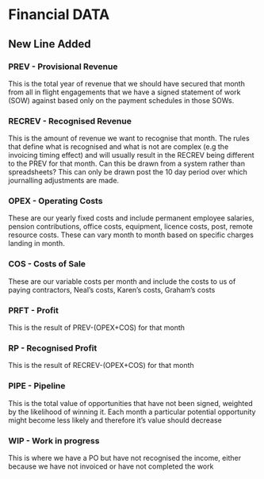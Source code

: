# Financial DATA

## New Line Added 

### PREV - Provisional Revenue
This is the total year of revenue that we should have secured that month from all in flight engagements that we have a signed statement of work (SOW) against based only on the payment schedules in those SOWs.

### RECREV - Recognised Revenue
This is the amount of revenue we want to recognise that month. The rules that define what is recognised and what is not are complex (e.g the invoicing timing effect) and will usually result in the RECREV being different to the PREV for that month. Can this be drawn from a system rather than spreadsheets? This can only be drawn post the 10 day period over which journalling adjustments are made.

### OPEX - Operating Costs
These are our yearly fixed costs and include permanent employee salaries, pension contributions, office costs, equipment, licence costs, post, remote resource costs. These can vary month to month based on specific charges landing in month.

### COS - Costs of Sale
These are our variable costs per month and include the costs to us of paying contractors, Neal’s costs, Karen’s costs, Graham’s costs

### PRFT - Profit
This is the result of PREV-(OPEX+COS) for that month

### RP - Recognised Profit
This is the result of RECREV-(OPEX+COS) for that month

### PIPE - Pipeline
This is the total value of opportunities that have not been signed, weighted by the likelihood of winning it. Each month a particular potential opportunity might become less likely and therefore it’s value should decrease

### WIP - Work in progress
This is where we have a PO but have not recognised the income, either because we have not invoiced or have not completed the work